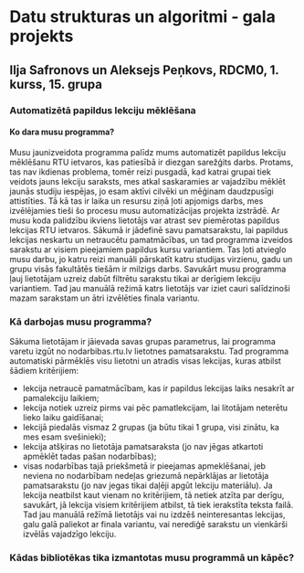 # Datu strukturas un algoritmi - gala projekts
## Ilja Safronovs un Aleksejs Peņkovs, RDCM0, 1. kurss, 15. grupa
### Automatizētā papildus lekciju mēklēšana
#### Ko dara musu programma?
  Musu jaunizveidota programma palīdz mums automatizēt papildus lekciju mēklēšanu RTU ietvaros, kas patiesībā ir diezgan sarežģits darbs. Protams, tas nav ikdienas problema, tomēr reizi pusgadā, kad katrai grupai tiek veidots jauns lekciju saraksts, mes atkal saskaramies ar vajadzību mēklēt jaunās studiju iespējas, jo esam aktīvi cilvēki un mēģinam daudzpusīgi attistīties. Tā kā tas ir laika un resursu ziņā ļoti apjomigs darbs, mes izvēlējamies tieši šo procesu musu automatizācijas projekta izstrādē.
  Ar musu koda palidzību ikviens lietotājs var atrast sev piemērotas papildus lekcijas RTU ietvaros. Sākumā ir jādefinē savu pamatsarakstu, lai papildus lekcijas neskartu un netraucētu pamatmācības, un tad programma izveidos sarakstu ar visiem pieejamiem papildus kursu variantiem. 
  Tas ļoti atvieglo musu darbu, jo katru reizi manuāli pārskatīt katru studijas virzienu, gadu un grupu visās fakultātēs tiešām ir milzigs darbs. Savukārt musu programma ļauj lietotājam uzreiz dabūt filtrētu sarakstu tikai ar derīgiem lekciju variantiem. Tad jau manuālā režimā katrs lietotājs var iziet cauri salīdzinoši mazam sarakstam un ātri izvēlēties finala variantu.
### Kā darbojas musu programma?
  Sākuma lietotājam ir jāievada savas grupas parametrus, lai programma varetu izgūt no nodarbibas.rtu.lv lietotnes pamatsarakstu. Tad programma automatiski pārmēklēs visu lietotni un atradis visas lekcijas, kuras atbilst šādiem kritērijiem:
- lekcija netraucē pamatmācībam, kas ir papildus lekcijas laiks nesakrīt ar pamalekciju laikiem;
- lekcija notiek uzreiz pirms vai pēc pamatlekcijam, lai litotājam neterētu lieko laiku gaidīšanai;
- lekcijā piedalās vismaz 2 grupas (ja būtu tikai 1 grupa, visi zinātu, ka mes esam svešinieki);
- lekcija atšķiras no lietotāja pamatsaraksta (jo nav jēgas atkartoti apmēklēt tadas pašan nodarbības);
- visas nodarbības tajā priekšmetā ir pieejamas apmeklēšanai, jeb neviena no nodarbībam nedeļas griezumā nepārklājas ar lietotāja pamatsarakstu (jo nav jegas tikai daļēji apgūt lekciju materiālu).
  Ja lekcija neatbilst kaut vienam no kritērijiem, tā netiek atzīta par derīgu, savukārt, jā lekcija visiem kritērijiem atbilst, tā tiek ierakstīta teksta failā. Tad jau manuālā režīmā lietotājs vai nu izdzēš neinteresantas lekcijas, galu galā paliekot ar finala variantu, vai nerediģē sarakstu un vienkārši izvēlās vajadzīgo lekciju.
### Kādas bibliotēkas tika izmantotas musu programmā un kāpēc?
